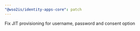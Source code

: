 ```yaml
---
"@wso2is/identity-apps-core": patch
---
```


Fix JIT provisioning for username, password and consent option
